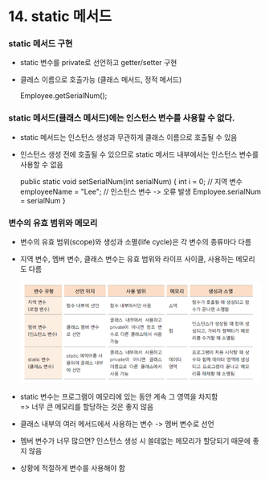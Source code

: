 # 14. static 메서드

### static 메서드 구현
* static 변수를 private로 선언하고 getter/setter 구현
* 클레스 이름으로 호출가능 (클래스 메서드, 정적 메서드)


    Employee.getSerialNum();

### static 메서드(클래스 메서드)에는 인스턴스 변수를 사용할 수 없다.
* static 메서드는 인스턴스 생성과 무관하게 클래스 이름으로 호출될 수 있음
* 인스턴스 생성 전에 호출될 수 있으므로 static 메서드 내부에서는 인스턴스 변수를 사용할 수 없음


    public static void setSerialNum(int serialNum) {
        int i = 0; // 지역 변수
        employeeName = "Lee"; // 인스턴스 변수 -> 오류 발생
        Employee.serialNum = serialNum
    }

### 변수의 유효 범위와 메모리
* 변수의 유효 범위(scope)와 생성과 소멸(life cycle)은 각 변수의 종류마다 다름
* 지역 변수, 멤버 변수, 클래스 변수는 유효 범위와 라이프 사이클, 사용하는 메모리도 다름
<br/><br/>
  ![img.png](image/img_10.png)

* static 변수는 프로그램이 메모리에 있는 동안 계속 그 영역을 차지함 <br/>
   => 너무 큰 메모리를 할당하는 것은 좋지 않음
* 클래스 내부의 여러 메서드에서 사용하는 변수 -> 멤버 변수로 선언
* 멤버 변수가 너무 많으면? 인스턴스 생성 시 쓸데없는 메모리가 할당되기 때문에 좋지 않음
* 상황에 적절하게 변수를 사용해야 함